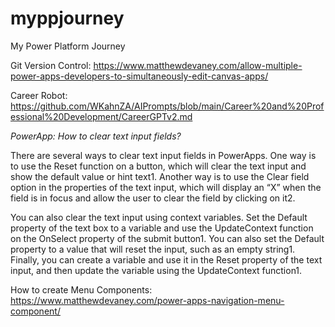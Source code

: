 # myppjourney
My Power Platform Journey


Git Version Control: https://www.matthewdevaney.com/allow-multiple-power-apps-developers-to-simultaneously-edit-canvas-apps/

Career Robot: https://github.com/WKahnZA/AIPrompts/blob/main/Career%20and%20Professional%20Development/CareerGPTv2.md

*PowerApp: How to clear text input fields?*

There are several ways to clear text input fields in PowerApps. One way is to use the Reset function on a button, which will clear the text input and show the default value or hint text1. Another way is to use the Clear field option in the properties of the text input, which will display an “X” when the field is in focus and allow the user to clear the field by clicking on it2.

You can also clear the text input using context variables. Set the Default property of the text box to a variable and use the UpdateContext function on the OnSelect property of the submit button1. You can also set the Default property to a value that will reset the input, such as an empty string1. Finally, you can create a variable and use it in the Reset property of the text input, and then update the variable using the UpdateContext function1.

How to create Menu Components: https://www.matthewdevaney.com/power-apps-navigation-menu-component/ 
